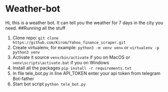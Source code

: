 # Weather-bot
Hi, this is a weather bot. It can tell you the weather for 7 days in the city you need.
##Running all the stuff
1. Clone repo: `git clone https://github.com/Kirom/Yahoo_finance_scraper.git`
2. Create virtualenv, for example: `python3 -m venv venv` or `virtualenv -p python3 venv`
3. Activate it source `venv/bin/activate` if you on MacOS or `venv\scripts\activate.bat` if you on Windows
4. Install all the packages `pip install -r requirements.txt`
5. In file tele_bot.py in line API_TOKEN enter your api token from telegram Bot-father   
6. Start bot script `python tele_bot.py`
